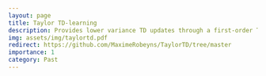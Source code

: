 ```yaml
---
layout: page
title: Taylor TD-learning
description: Provides lower variance TD updates through a first-order Taylor expansion of expected TD updates.
img: assets/img/taylortd.pdf
redirect: https://github.com/MaximeRobeyns/TaylorTD/tree/master
importance: 1
category: Past
---
```

